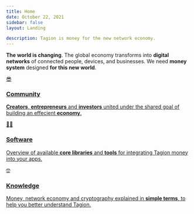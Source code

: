 ```yaml
---
title: Home
date: October 22, 2021
sidebar: false
layout: Landing

description: Tagion is money for the new network economy.
---
```


<div class="section-intro">

**The world is changing**. The global economy transforms into **digital networks** of connected people, devices, and businesses. We need **money system** designed **for this new world**.

</div>

<div class="section-links">
<a class="links__link" href="/community">

<div class="links__icon">😎</div>

### Community

**Creators**, **entrepreneurs** and **investors** united under the shared goal of building an effecient **economy**.

</a>
<a class="links__link" href="/software">

<div class="links__icon">👨‍💻</div>

### Software

Overview of available **core libraries** and **tools** for integrating Tagion money into your apps.

</a>
<a class="links__link" href="/learn">

<div class="links__icon">🤓</div>

### Knowledge

Money, network economy and cryptography explained in **simple terms**, to help you better understand Tagion.

</a>
</div>
</div>